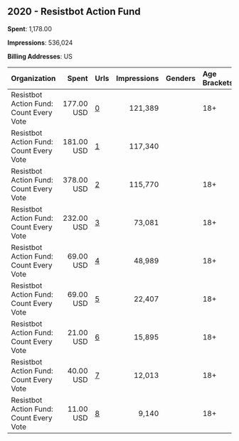 ## 2020 - Resistbot Action Fund 
**Spent**: 1,178.00

**Impressions**: 536,024

**Billing Addresses**: US

|Organization|Spent|Urls|Impressions|Genders|Age Brackets|Country Codes|
|:---|---:|:---|---:|:---|:---|:---|
|Resistbot Action Fund: Count Every Vote|177.00 USD|[0](https://www.snap.com/political-ads/asset/3216e6c411eb711d03101001c9c111b3a3b3d8e5b612e3298eaed69c61de958d?mediaType=jpeg)|121,389||18+|united states|
|Resistbot Action Fund: Count Every Vote|181.00 USD|[1](https://www.snap.com/political-ads/asset/dcdc1308810ff21de11ff55c9210c86e9c2ee01445239738109eb0dfa036a665?mediaType=png)|117,340|||united states|
|Resistbot Action Fund: Count Every Vote|378.00 USD|[2](https://www.snap.com/political-ads/asset/702a988c9910639a35368c9260e691efd1b575e83941e2baef3d3befcd5e125a?mediaType=png)|115,770||18+|united states|
|Resistbot Action Fund: Count Every Vote|232.00 USD|[3](https://www.snap.com/political-ads/asset/a88d50d393f015b21b3b86026664a85924907b002bdc5deac7a2470df29d5875?mediaType=png)|73,081||18+|united states|
|Resistbot Action Fund: Count Every Vote|69.00 USD|[4](https://www.snap.com/political-ads/asset/a47e574cdba59ad1cc5e197776a6d4f16bdb17a04d2c1983173dada2f0a118b1?mediaType=png)|48,989||18+|united states|
|Resistbot Action Fund: Count Every Vote|69.00 USD|[5](https://www.snap.com/political-ads/asset/9b6031e88ad1a94a1e733e0fad6cd779e17ae3f27c9808669ee81f34f76cb845?mediaType=png)|22,407||18+|united states|
|Resistbot Action Fund: Count Every Vote|21.00 USD|[6](https://www.snap.com/political-ads/asset/fbeb6bb190cc106782364473319d9e5862f1f98425cbd1362d3a512b65a358cc?mediaType=png)|15,895||18+|united states|
|Resistbot Action Fund: Count Every Vote|40.00 USD|[7](https://www.snap.com/political-ads/asset/8dee15714607a7fdd52f8c92cf20fdfca44c2b182d684831ed857fb707fb2968?mediaType=png)|12,013||18+|united states|
|Resistbot Action Fund: Count Every Vote|11.00 USD|[8](https://www.snap.com/political-ads/asset/dcdc1308810ff21de11ff55c9210c86e9c2ee01445239738109eb0dfa036a665?mediaType=png)|9,140||18+|united states|

